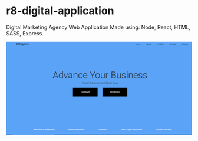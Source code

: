 # r8-digital-application
Digital Marketing Agency Web Application
Made using: Node, React, HTML, SASS, Express.

![landing cover](https://github.com/nrodriguez04/r8-digital-application/blob/master/landingCover.png)

